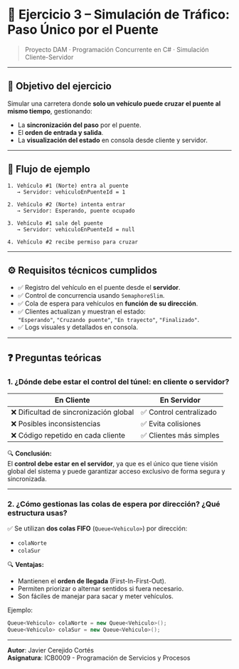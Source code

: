 
# 🚧 Ejercicio 3 – Simulación de Tráfico: Paso Único por el Puente

> Proyecto DAM · Programación Concurrente en C# · Simulación Cliente-Servidor

---

## 🎯 Objetivo del ejercicio

Simular una carretera donde **solo un vehículo puede cruzar el puente al mismo tiempo**, gestionando:
- La **sincronización del paso** por el puente.
- El **orden de entrada y salida**.
- La **visualización del estado** en consola desde cliente y servidor.

---

## 🔁 Flujo de ejemplo

```
1. Vehículo #1 (Norte) entra al puente
   → Servidor: vehiculoEnPuenteId = 1

2. Vehículo #2 (Norte) intenta entrar
   → Servidor: Esperando, puente ocupado

3. Vehículo #1 sale del puente
   → Servidor: vehiculoEnPuenteId = null

4. Vehículo #2 recibe permiso para cruzar
```

---

## ⚙️ Requisitos técnicos cumplidos

- ✅ Registro del vehículo en el puente desde el **servidor**.
- ✅ Control de concurrencia usando `SemaphoreSlim`.
- ✅ Cola de espera para vehículos en **función de su dirección**.
- ✅ Clientes actualizan y muestran el estado:  
  `"Esperando"`, `"Cruzando puente"`, `"En trayecto"`, `"Finalizado"`.
- ✅ Logs visuales y detallados en consola.

---

## ❓ Preguntas teóricas

### 1. ¿Dónde debe estar el control del túnel: en cliente o servidor?

| En Cliente               | En Servidor              |
|--------------------------|--------------------------|
| ❌ Dificultad de sincronización global | ✅ Control centralizado |
| ❌ Posibles inconsistencias | ✅ Evita colisiones |
| ❌ Código repetido en cada cliente | ✅ Clientes más simples |

🔍 **Conclusión:**  
El **control debe estar en el servidor**, ya que es el único que tiene visión global del sistema y puede garantizar acceso exclusivo de forma segura y sincronizada.

---

### 2. ¿Cómo gestionas las colas de espera por dirección? ¿Qué estructura usas?

✅ Se utilizan **dos colas FIFO** (`Queue<Vehiculo>`) por dirección:

- `colaNorte`
- `colaSur`

🔍 **Ventajas:**
- Mantienen el **orden de llegada** (First-In-First-Out).
- Permiten priorizar o alternar sentidos si fuera necesario.
- Son fáciles de manejar para sacar y meter vehículos.

Ejemplo:
```csharp
Queue<Vehiculo> colaNorte = new Queue<Vehiculo>();
Queue<Vehiculo> colaSur = new Queue<Vehiculo>();
```


---
**Autor**: Javier Cerejido Cortés  
**Asignatura**: ICB0009 - Programación de Servicios y Procesos
